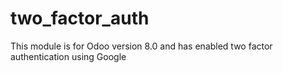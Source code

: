 # two_factor_auth
This module is for Odoo version 8.0 and has enabled two factor authentication using Google
